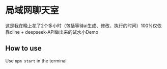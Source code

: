 # 局域网聊天室

这是我在晚上花了2个多小时（包括等待ai生成、修改、执行的时间）100%仅依靠cline + deepseek-API做出来的试水小Demo

## How to use

Use `npm start` in the terminal
